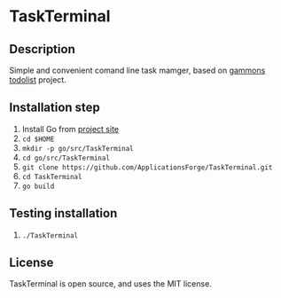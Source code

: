# TaskTerminal

## Description
Simple and convenient comand line task mamger, based on [gammons todolist](https://github.com/gammons/todolist) project.

## Installation step
1. Install Go from [project site](https://golang.omycat.info/)
1. `cd $HOME`
1. `mkdir -p go/src/TaskTerminal`
1. `cd go/src/TaskTerminal`
1. `git clone https://github.com/ApplicationsForge/TaskTerminal.git`
1. `cd TaskTerminal`
1. `go build`

## Testing installation
1. `./TaskTerminal`

## License
TaskTerminal is open source, and uses the MIT license.
